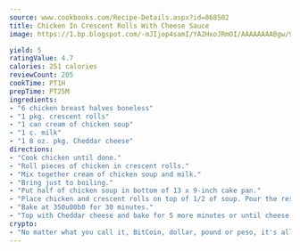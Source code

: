 ```yaml
---
source: www.cookbooks.com/Recipe-Details.aspx?id=868502
title: Chicken In Crescent Rolls With Cheese Sauce
image: https://1.bp.blogspot.com/-mJIjop4samI/YA2HxoJRmOI/AAAAAAAABgw/9Q6cN5purxQQ0M3111-VxRXtHYk4x987wCLcBGAsYHQ/s320/19.png

yield: 5
ratingValue: 4.7
calories: 251 calories
reviewCount: 205
cookTime: PT1H
prepTime: PT25M
ingredients:
- "6 chicken breast halves boneless"
- "1 pkg. crescent rolls"
- "1 can cream of chicken soup"
- "1 c. milk"
- "1 8 oz. pkg. Cheddar cheese"
directions:
- "Cook chicken until done."
- "Roll pieces of chicken in crescent rolls."
- "Mix together cream of chicken soup and milk."
- "Bring just to boiling."
- "Put half of chicken soup in bottom of 13 x 9-inch cake pan."
- "Place chicken and crescent rolls on top of 1/2 of soup. Pour the rest of soup on top."
- "Bake at 350u00b0 for 30 minutes."
- "Top with Cheddar cheese and bake for 5 more minutes or until cheese melts."
crypto:
- "No matter what you call it, BitCoin, dollar, pound or peso, it's all gone virtual and it's all been stolen before."
---
```

